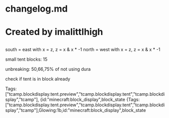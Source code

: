 ##
 # changelog.md
 # 
 #
 # Created by imalittlhigh
##

south = east with x = z, z = x & x * -1
north = west with x = z, z = x & x * -1

small tent blocks: 15

unbreaking: 50,66,75% of not using dura

check if tent is in block already



Tags:["tcamp.blockdisplay.tent.preview","tcamp.blockdisplay.tent","tcamp.blockdisplay","tcamp"],
{id:"minecraft:block_display",block_state
{Tags:["tcamp.blockdisplay.tent.preview","tcamp.blockdisplay.tent","tcamp.blockdisplay","tcamp"],Glowing:1b,id:"minecraft:block_display",block_state


